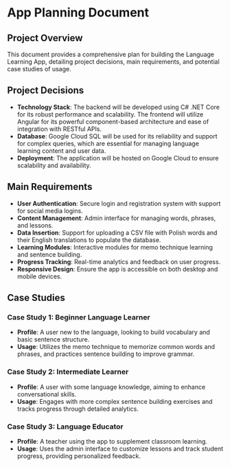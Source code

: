 # App Planning Document

## Project Overview
This document provides a comprehensive plan for building the Language Learning App, detailing project decisions, main requirements, and potential case studies of usage.

## Project Decisions
- **Technology Stack**: The backend will be developed using C# .NET Core for its robust performance and scalability. The frontend will utilize Angular for its powerful component-based architecture and ease of integration with RESTful APIs.
- **Database**: Google Cloud SQL will be used for its reliability and support for complex queries, which are essential for managing language learning content and user data.
- **Deployment**: The application will be hosted on Google Cloud to ensure scalability and availability.

## Main Requirements
- **User Authentication**: Secure login and registration system with support for social media logins.
- **Content Management**: Admin interface for managing words, phrases, and lessons.
- **Data Insertion**: Support for uploading a CSV file with Polish words and their English translations to populate the database.
- **Learning Modules**: Interactive modules for memo technique learning and sentence building.
- **Progress Tracking**: Real-time analytics and feedback on user progress.
- **Responsive Design**: Ensure the app is accessible on both desktop and mobile devices.

## Case Studies
### Case Study 1: Beginner Language Learner
- **Profile**: A user new to the language, looking to build vocabulary and basic sentence structure.
- **Usage**: Utilizes the memo technique to memorize common words and phrases, and practices sentence building to improve grammar.

### Case Study 2: Intermediate Learner
- **Profile**: A user with some language knowledge, aiming to enhance conversational skills.
- **Usage**: Engages with more complex sentence building exercises and tracks progress through detailed analytics.

### Case Study 3: Language Educator
- **Profile**: A teacher using the app to supplement classroom learning.
- **Usage**: Uses the admin interface to customize lessons and track student progress, providing personalized feedback.
